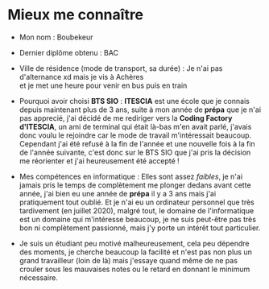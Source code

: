 # Mieux me connaître #

- Mon nom : Boubekeur

- Dernier diplôme obtenu : BAC

- Ville de résidence (mode de transport, sa durée) : Je n'ai pas d'alternance xd mais je vis à Achères <br>et je met une heure pour venir en bus puis en train

- Pourquoi avoir choisi **BTS SIO** : **ITESCIA** est une école que je connais depuis maintenant plus de 3 ans, suite à mon année de **prépa** que je n'ai pas apprecié, j'ai décidé de me rediriger vers la **Coding Factory d'ITESCIA**, un ami de terminal qui était là-bas m'en avait parlé, j'avais donc voulu le rejoindre car le mode de travail m'intéressait beaucoup.
Cependant j'ai été refusé à la fin de l'année et une nouvelle fois à la fin de l'année suivante, c'est donc sur le BTS SIO que j'ai pris la décision me réorienter et j'ai heureusement été accepté ! 

- Mes compétences en informatique : Elles sont assez *faibles*, je n'ai jamais pris le temps de complètement me plonger dedans avant cette année, j'ai bien eu une année de **prépa** il y a 3 ans mais j'ai pratiquement tout oublié. Et je n'ai eu un ordinateur personnel que très tardivement (en juillet 2020), malgré tout, le domaine de l'informatique est un domaine qui m'intéresse beaucoup, je ne suis peut-être pas très bon ni complètement passionné, mais j'y porte un intérêt tout particulier.


- Je suis un étudiant peu motivé malheureusement, cela peu dépendre des moments, je cherche beaucoup la facilité et n'est pas non plus un grand travailleur (loin de là) mais j'essaye quand même de ne pas crouler sous les mauvaises notes ou le retard en donnant le minimum nécessaire.
